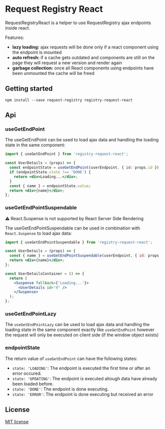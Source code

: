 # Request Registry React

RequestRegistryReact is a helper to use RequestRegistry ajax endpoints inside react.

Features:

- **lazy loading:** ajax requests will be done only if a react component using the endpoint is mounted
- **auto refresh:** if a cache gets outdated and components are still on the page they will request a new version and render again
- **garbage collection:** once all React components using endpoints have been unmounted the cache will be freed

## Getting started

```
npm install --save request-registry registry-request-react
```

## Api

### useGetEndPoint

The useGetEndPoint can be used to load ajax data and handling the loading state in the same component:

```jsx
import { useGetEndPoint } from 'registry-request-react';

const UserDetails = (props) => {
  const endpointState = useGetEndPoint(userEndpoint, { id: props.id });
  if (endpointState.state !== 'DONE') {
    return <div>Loading...</div>;
  }
  const { name } = endpointState.value;
  return <div>{name}</div>;
};
```

### useGetEndPointSuspendable

⚠️ React.Suspense is not supported by React Server Side Rendering

The useGetEndPointSuspendable can be used in combination with `React.Suspense` to load
ajax data:

```jsx
import { useGetEndPointSuspendable } from 'registry-request-react';

const UserDetails = (props) => {
  const { name } = useGetEndPointSuspendable(userEndpoint, { id: props.id });
  return <div>{name}</div>;
};
```

```jsx
const UserDetailsContainer = () => {
  return (
    <Suspense fallback={'Loading...'}>
      <UserDetails id="4" />
    </Suspense>
  );
};
```

### useGetEndPointLazy

The `useGetEndPointLazy` can be used to load ajax data and handling the loading state in the same component
exactly like `useGetEndPoint` however the request will only be executed on client side (if the window object exists)

### endpointState

The return value of `useGetEndPoint` can have the following states:

- `state: 'LOADING'`: The endpoint is executed the first time or after an error occured.
- `state: 'UPDATING'`: The endpoint is executed altough data have already been loaded before.
- `state: 'DONE'`: The endpoint is done executing.
- `state: 'ERROR'`: The endpoint is done executing but received an error

## License

[MIT license](http://opensource.org/licenses/MIT)
